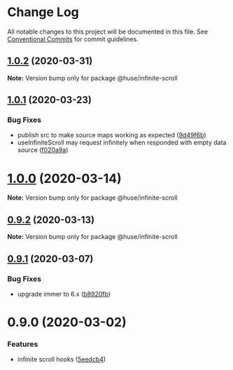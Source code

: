 # Change Log

All notable changes to this project will be documented in this file.
See [Conventional Commits](https://conventionalcommits.org) for commit guidelines.

## [1.0.2](https://github.com/ecomfe/react-hooks/compare/@huse/infinite-scroll@1.0.1...@huse/infinite-scroll@1.0.2) (2020-03-31)

**Note:** Version bump only for package @huse/infinite-scroll





## [1.0.1](https://github.com/ecomfe/react-hooks/compare/@huse/infinite-scroll@0.9.1...@huse/infinite-scroll@1.0.1) (2020-03-23)


### Bug Fixes

* publish src to make source maps working as expected ([9d49f6b](https://github.com/ecomfe/react-hooks/commit/9d49f6b294a445c302f05da958c6e427e7eae669))
* useInfiniteScroll may request infinitely when responded with empty data source ([f020a9a](https://github.com/ecomfe/react-hooks/commit/f020a9a0a7ad708e3cd3e42d8714182612c1faaf))





# [1.0.0](https://github.com/ecomfe/react-hooks/compare/@huse/infinite-scroll@0.9.1...@huse/infinite-scroll@1.0.0) (2020-03-14)

**Note:** Version bump only for package @huse/infinite-scroll





## [0.9.2](https://github.com/ecomfe/react-hooks/compare/@huse/infinite-scroll@0.9.1...@huse/infinite-scroll@0.9.2) (2020-03-13)

**Note:** Version bump only for package @huse/infinite-scroll





## [0.9.1](https://github.com/ecomfe/react-hooks/compare/@huse/infinite-scroll@0.9.0...@huse/infinite-scroll@0.9.1) (2020-03-07)


### Bug Fixes

* upgrade immer to 6.x ([b8920fb](https://github.com/ecomfe/react-hooks/commit/b8920fb67a14bd111b543efdcd58b67b8277ba46))





# 0.9.0 (2020-03-02)


### Features

* infinite scroll hooks ([5eedcb4](https://github.com/ecomfe/react-hooks/commit/5eedcb482a6adfba898e14d3a3fb579e60635c8c))
